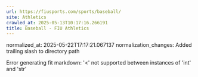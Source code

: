 ```yaml
---
url: https://fiusports.com/sports/baseball/
site: Athletics
crawled_at: 2025-05-13T10:17:16.266191
title: Baseball - FIU Athletics
---
```

normalized_at: 2025-05-22T17:17:21.067137
normalization_changes: Added trailing slash to directory path

Error generating fit markdown: '<' not supported between instances of 'int' and 'str'